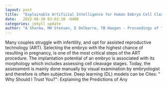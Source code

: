 ```yaml
---
layout: post
title:  "Explainable Artificial Intelligence for Human Embryo Cell Cleavage Stages Analysis"
date:   2022-06-30 03:02:10 -0400
categories: jekyll update
author: "A Sharma, MH Stensen, E Delbarre, TB Haugen - Proceedings of the 3rd ACM , 2022"
---
```

Many couples struggle with infertility, and opt for assisted reproductive technology (ART). Selecting the embryo with the highest chance of resulting in pregnancy, is one of the most critical steps of the ART procedure. The implantation potential of an embryo is associated with its morphology which includes assessing cell cleavage stages. Today, the assessment is mainly done manually by visual examination by embryologist and therefore is often subjective. Deep learning (DL) models can be  Cites: " Why Should I Trust You?": Explaining the Predictions of Any